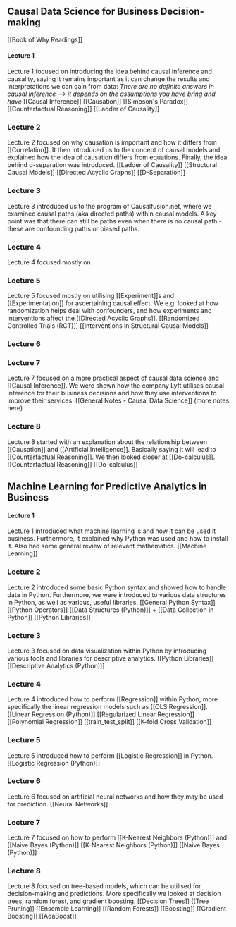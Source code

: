 ## Causal Data Science for Business Decision-making
[[Book of Why Readings]]
#### Lecture 1
Lecture 1 focused on introducing the idea behind causal inference and causality, saying it remains important as it can change the results and interpretations we can gain from data: *There are no definite answers in causal inference --> it depends on the assumptions you have bring and have*
[[Causal Inference]]
[[Causation]]
[[Simpson's Paradox]]
[[Counterfactual Reasoning]]
[[Ladder of Causality]]

### Lecture 2
Lecture 2 focused on why causation is important and how it differs from [[Correlation]]. It then introduced us to the concept of causal models and explained how the idea of causation differs from equations. Finally, the idea behind d-separation was introduced.
[[Ladder of Causality]]
[[Structural Causal Models]]
[[Directed Acyclic Graphs]]
[[D-Separation]]

### Lecture 3
Lecture 3 introduced us to the program of Causalfusion.net, where we examined causal paths (aka directed paths) within causal models. A key point was that there can still be paths even when there is no causal path - these are confounding paths or biased paths.

### Lecture 4
Lecture 4 focused mostly on 

### Lecture 5
Lecture 5 focused mostly on utilising [[Experiment]]s and [[Experimentation]] for ascertaining causal effect. We e.g. looked at how randomization helps deal with confounders, and how experiments and interventions affect the [[Directed Acyclic Graphs]].
[[Randomized Controlled Trials (RCT)]]
[[Interventions in Structural Causal Models]]

### Lecture 6

### Lecture 7
Lecture 7 focused on a more practical aspect of causal data science and [[Causal Inference]]. We were shown how the company Lyft utilises causal inference for their business decisions and how they use interventions to improve their services. 
[[General Notes - Causal Data Science]] (more notes here)

### Lecture 8
Lecture 8 started with an explanation about the relationship between [[Causation]] and [[Artificial Intelligence]]. Basically saying it will lead to [[Counterfactual Reasoning]]. We then looked closer at [[Do-calculus]]. 
[[Counterfactual Reasoning]]
[[Do-calculus]]




## Machine Learning for Predictive Analytics in Business
#### Lecture 1
Lecture 1 introduced what machine learning is and how it can be used it business. Furthermore, it explained why Python was used and how to install it. Also had some general review of relevant mathematics.
[[Machine Learning]]


### Lecture 2
Lecture 2 introduced some basic Python syntax and showed how to handle data in Python. Furthermore, we were introduced to various data structures in Python, as well as various, useful libraries.
[[General Python Syntax]]
[[Python Operators]]
[[Data Structures (Python)]] + [[Data Collection in Python]]
[[Python Libraries]]

### Lecture 3
Lecture 3 focused on data visualization within Python by introducing various tools and libraries for descriptive analytics. 
[[Python Libraries]]
[[Descriptive Analytics (Python)]]

### Lecture 4
Lecture 4 introduced how to perform [[Regression]] within Python, more specifically the linear regression models such as [[OLS Regression]].
[[Linear Regression (Python)]]
[[Regularized Linear Regression]]
[[Polynomial Regression]]
[[train_test_split]]
[[K-fold Cross Validation]]

### Lecture 5
Lecture 5 introduced how to perform [[Logistic Regression]] in Python. 
[[Logistic Regression (Python)]]

### Lecture 6
Lecture 6 focused on artificial neural networks and how they may be used for prediction.
[[Neural Networks]]


### Lecture 7
Lecture 7 focused on how to perform [[K-Nearest Neighbors (Python)]] and [[Naive Bayes (Python)]]
[[K-Nearest Neighbors (Python)]]
[[Naive Bayes (Python)]]

### Lecture 8
Lecture 8 focused on tree-based models, which can be utilised for decision-making and predictions. More specifically we looked at decision trees, random forest, and gradient boosting.
[[Decision Trees]]
[[Tree Pruning]]
[[Ensemble Learning]]
[[Random Forests]]
[[Boosting]]
[[Gradient Boosting]]
[[AdaBoost]]

